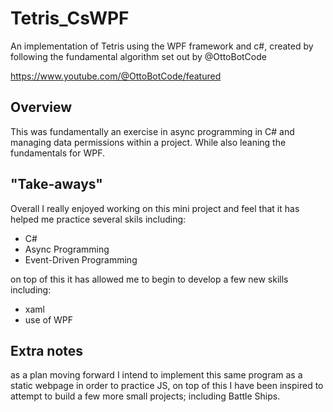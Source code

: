 # Tetris_CsWPF
An implementation of Tetris using the WPF framework and c#, created by following the fundamental algorithm set out by @OttoBotCode

https://www.youtube.com/@OttoBotCode/featured

## Overview
This was fundamentally an exercise in async programming in C# and managing data permissions within a project. While also leaning the fundamentals for WPF.

## "Take-aways"
Overall I really enjoyed working on this mini project and feel that it has helped me practice several skils including:
- C#
- Async Programming
- Event-Driven Programming

on top of this it has allowed me to begin to develop a few new skills including:
- xaml
- use of WPF

## Extra notes
as a plan moving forward I intend to implement this same program as a static webpage in order to practice JS, on top of this I have been inspired to attempt to build a few more small projects; including Battle Ships.

